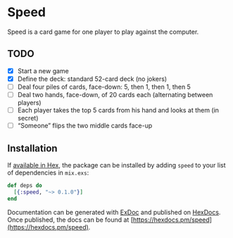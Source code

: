 # Speed

Speed is a card game for one player to play against the computer.

## TODO

- [x] Start a new game
- [x] Define the deck: standard 52-card deck (no jokers)
- [ ] Deal four piles of cards, face-down: 5, then 1, then 1, then 5
- [ ] Deal two hands, face-down, of 20 cards each (alternating between players)
- [ ] Each player takes the top 5 cards from his hand and looks at them (in secret)
- [ ] “Someone” flips the two middle cards face-up

## Installation

If [available in Hex](https://hex.pm/docs/publish), the package can be installed
by adding `speed` to your list of dependencies in `mix.exs`:

```elixir
def deps do
  [{:speed, "~> 0.1.0"}]
end
```

Documentation can be generated with [ExDoc](https://github.com/elixir-lang/ex_doc)
and published on [HexDocs](https://hexdocs.pm). Once published, the docs can
be found at [https://hexdocs.pm/speed](https://hexdocs.pm/speed).

